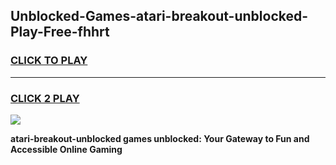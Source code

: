 
## Unblocked-Games-atari-breakout-unblocked-Play-Free-fhhrt
<h3>
<a href="https://premium76.site?title=atari-breakout-unblocked&ref=23A">CLICK TO PLAY</a></h3>
<hr>

<h3>
<a href="https://premium76.site?title=atari-breakout-unblocked&ref=23A">CLICK 2 PLAY</a>
  
</h3>

<a href="https://premium76.site?title=atari-breakout-unblocked&ref=23A"><img src="https://clearcache.store/games.png"></a>


**atari-breakout-unblocked games unblocked: Your Gateway to Fun and Accessible Online Gaming**
